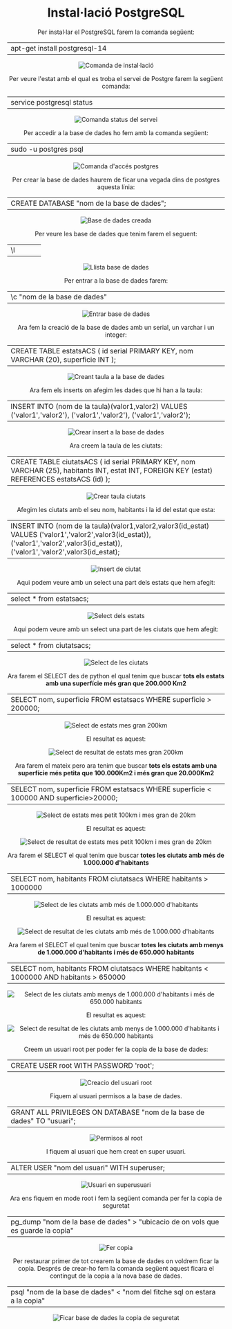 <h1 align="center">Instal·lació PostgreSQL</h1>

<p align="center">Per instal·lar el PostgreSQL farem la comanda següent:<p>
<table align="center";text-align: "center";>
  <tr >
    <td style="width: 33%";>apt-get install postgresql-14</td>
  </tr>
</table>
<p align="center">
  <img src="https://user-images.githubusercontent.com/91152783/189316972-4e572623-945b-423b-b3e2-ddbfd382fd6d.png" title="Comanda de instal·lació">
</p>

<p align="center"> Per veure l'estat amb el qual es troba el servei de Postgre farem la següent comanda: </p>
<table align="center";text-align: "center";>
  <tr >
    <td style="width: 33%";>service postgresql status</td>
  </tr>
</table>
<p align="center">
  <img src="https://user-images.githubusercontent.com/91152783/189327782-8f79b5c3-3722-47dc-bb95-26bdb1761b1a.png" title="Comanda status del servei">
</p>

<p align="center"> Per accedir a la base de dades ho fem amb la comanda següent:</p>
<table align="center";text-align: "center";>
  <tr >
    <td style="width: 33%";>sudo -u postgres psql</td>
  </tr>
</table>
<p align="center">
  <img src="https://user-images.githubusercontent.com/91152783/189477247-c6c4f895-7c0b-4f65-967e-adac4788d718.png" title="Comanda d'accés postgres">
</p>

<p align="center">Per crear la base de dades haurem de ficar una vegada dins de postgres aquesta línia:</p>
<table align="center";text-align: "center";>
  <tr >
    <td style="width: 33%";>CREATE DATABASE "nom de la base de dades";</td>
  </tr>
</table>
<p align="center">
  <img src="https://user-images.githubusercontent.com/91152783/191807200-4c75ea85-33b7-47e5-86bc-2406709255d7.png" title="Base de dades creada">
</p>
<p align="center">Per veure les base de dades que tenim farem el seguent:</p>
<table align="center";text-align: "center";>
  <tr >
    <td style="width: 33%";>\l</td>
  </tr>
</table>
<p align="center">
  <img src="https://user-images.githubusercontent.com/91152783/191808105-2d90ea9a-20e6-488c-afbb-02a333212d8e.png" title="Llista base de dades">
</p>
<p align="center">Per entrar a la base de dades farem:</p>
<table align="center";text-align: "center";>
  <tr >
    <td style="width: 33%";>\c "nom de la base de dades"</td>
  </tr>
</table>
<p align="center">
  <img src="https://user-images.githubusercontent.com/91152783/191808635-7693df73-dfd7-4ac7-bfd0-bbc9f4510499.png" title="Entrar base de dades">
</p>
                                                                                                                                                
																		
<p align="center">Ara fem la creació de la base de dades amb un serial, un varchar i un integer:</p>
<table align="center";text-align: "center";>
  <tr >
    <td style="width: 33%";>CREATE TABLE estatsACS (
	id serial PRIMARY KEY,
	nom VARCHAR (20),
	superficie INT
);</td>
  </tr>
</table>
<p align="center">
  <img src="https://user-images.githubusercontent.com/91152783/191812173-18250cf5-c16c-4bf6-b920-ca55fb017bf1.png" title="Creant taula a la base de dades">
</p>

<p align="center">Ara fem els inserts on afegim les dades que hi han a la taula:</p>
<table align="center";text-align: "center";>
  <tr >
    <td style="width: 33%";>INSERT INTO (nom de la taula)(valor1,valor2)
VALUES ('valor1','valor2'), ('valor1','valor2'), ('valor1','valor2');</td>
  </tr>
</table>
<p align="center">
  <img src="https://user-images.githubusercontent.com/91152783/192479999-1be8f548-94a7-420c-96a1-67b04ca0e58a.png" title="Crear insert a la base de dades">
</p>
<p align="center">Ara creem la taula de les ciutats:</p>
<table align="center";text-align: "center";>
  <tr >
    <td style="width: 33%";>CREATE TABLE ciutatsACS (
	id serial PRIMARY KEY,
	nom VARCHAR (25),
	habitants INT,
	estat INT,
	FOREIGN KEY (estat) REFERENCES estatsACS (id)
);
  </tr>
</table>
<p align="center">
  <img src="https://user-images.githubusercontent.com/91152783/192491537-dcef05d5-b4bf-4725-9866-a76d4eb1fa7a.png" title="Crear taula ciutats">
</p>


<p align="center">Afegim les ciutats amb el seu nom, habitants i la id del estat que esta:</p>
<table align="center";text-align: "center";>
  <tr >
    <td style="width: 33%";>INSERT INTO (nom de la taula)(valor1,valor2,valor3(id_estat)
VALUES ('valor1','valor2',valor3(id_estat)), ('valor1','valor2',valor3(id_estat)), ('valor1','valor2',valor3(id_estat);</td>
  </tr>
</table>
<p align="center">
  <img src="https://user-images.githubusercontent.com/91152783/192502229-b2fda3e7-6bb0-44ca-8437-9f26acf8eff2.png" title="Insert de ciutat">
</p>

<p align="center">Aqui podem veure amb un select una part dels estats que hem afegit:</p>
<table align="center";text-align: "center";>
  <tr >
	  <td style="width: 33%";>select * from estatsacs;</td>
  </tr>
</table>
<p align="center">
  <img src="https://user-images.githubusercontent.com/91152783/192504007-435cbdfb-297a-4c65-9573-24c3eb3c1412.png" title="Select dels estats">
</p>
<p align="center">Aqui podem veure amb un select una part de les ciutats que hem afegit:</p>
<table align="center";text-align: "center";>
  <tr >
	  <td style="width: 33%";>select * from ciutatsacs;</td>
  </tr>
</table>
<p align="center">
  <img src="https://user-images.githubusercontent.com/91152783/192506608-91e464ee-3a98-41dc-92bf-2ed21b6f3b4f.png" title="Select de les ciutats">
</p>

<p align="center">Ara farem el SELECT des de python el qual tenim que buscar <strong>tots els estats amb una superfície més gran que 200.000 Km2</strong></p>
<table align="center";text-align: "center";>
  <tr >
	  <td style="width: 33%";>SELECT nom, superficie  
                        FROM estatsacs  
                        WHERE superficie > 200000;</td>
  </tr>
</table>
<p align="center">
  <img src="https://user-images.githubusercontent.com/91152783/192621201-28cdb72b-aec4-4fc1-8874-1536feabc6ab.png" title="Select de estats mes gran 200km">
</p>
<p align="center">El resultat es aquest:</p>
<p align="center">
  <img src="https://user-images.githubusercontent.com/91152783/192622095-d856a0cf-fbf2-4b0d-897e-c4810704b399.png" title="Select de resultat de estats mes gran 200km">
</p>


<p align="center">Ara farem el mateix pero ara tenim que buscar <strong>tots els estats amb una superfície més petita que 100.000Km2 i més gran que 20.000Km2</strong></p>
<table align="center";text-align: "center";>
  <tr >
	  <td style="width: 33%";>SELECT nom, superficie  
                        FROM estatsacs  
                    WHERE superficie < 100000 AND superficie>20000;</td>
  </tr>
</table>
<p align="center">
  <img src="https://user-images.githubusercontent.com/91152783/192624388-24fe20a9-bbe2-493b-8800-ac62266652de.png" title="Select de estats mes petit 100km i mes gran de 20km">
</p>
<p align="center">El resultat es aquest:</p>
<p align="center">
  <img src="https://user-images.githubusercontent.com/91152783/192625123-dba0bd5e-bdc2-46fa-ba9e-891ebf860b27.png" title="Select de resultat de estats mes petit 100km i mes gran de 20km">
</p>

<p align="center">Ara farem el SELECT el qual tenim que buscar <strong>totes les ciutats amb més de 1.000.000 d'habitants</strong></p>
<table align="center";text-align: "center";>
  <tr >
	  <td style="width: 33%";>SELECT nom, habitants  
                        FROM ciutatsacs  
                    WHERE habitants > 1000000</td>
  </tr>
</table>
<p align="center">
  <img src="https://user-images.githubusercontent.com/91152783/192626240-06223f7c-0d6b-44fb-8e8e-402ac1e25f06.png" title="Select de les ciutats amb més de 1.000.000 d'habitants">
</p>
<p align="center">El resultat es aquest:</p>
<p align="center">
  <img src="https://user-images.githubusercontent.com/91152783/192626313-bb74f0d6-c64e-40b3-aa66-3cf8c886207e.png" title="Select de resultat de les ciutats amb més de 1.000.000 d'habitants">
</p>

<p align="center">Ara farem el SELECT el qual tenim que buscar <strong>totes les ciutats amb menys de 1.000.000 d'habitants i més de 650.000 habitants</strong></p>
<table align="center";text-align: "center";>
  <tr >
	  <td style="width: 33%";>SELECT nom, habitants  
                        FROM ciutatsacs  
                    WHERE habitants < 1000000 AND habitants > 650000</td>
  </tr>
</table>
<p align="center">
  <img src="https://user-images.githubusercontent.com/91152783/192626874-ff896bc1-c00e-4084-974c-3322609f9d88.png" title="Select de les ciutats amb menys de 1.000.000 d'habitants i més de 650.000 habitants">
</p>
<p align="center">El resultat es aquest:</p>
<p align="center">
  <img src="https://user-images.githubusercontent.com/91152783/192626934-1ef9cb29-3848-4c7c-8317-da1def3c9578.png" title="Select de resultat de les ciutats amb menys de 1.000.000 d'habitants i més de 650.000 habitants">
</p>

<p align="center">Creem un usuari root per poder fer la copia de la base de dades:</p>
<table align="center";text-align: "center";>
  <tr >
	  <td style="width: 33%";>CREATE USER root WITH PASSWORD 'root';</td>
  </tr>
</table>
<p align="center">
  <img src="https://user-images.githubusercontent.com/91152783/193284848-5038c0a2-0910-4394-bdf9-ed34b66bfd73.png" title="Creacio del usuari root">
</p>

<p align="center">Fiquem al usuari permisos a la base de dades.</p>
<table align="center";text-align: "center";>
  <tr >
	  <td style="width: 33%";>GRANT ALL PRIVILEGES ON DATABASE "nom de la base de dades" TO "usuari";</td>
  </tr>
</table>
<p align="center">
  <img src="https://user-images.githubusercontent.com/91152783/193285621-76151ce2-7601-4dc2-859d-cede68631f06.png" title="Permisos al root">
</p>

<p align="center">I fiquem al usuari que hem creat en super usuari.</p>
<table align="center";text-align: "center";>
  <tr >
	  <td style="width: 33%";>ALTER USER "nom del usuari" WITH superuser;</td>
  </tr>
</table>
<p align="center">
  <img src="https://user-images.githubusercontent.com/91152783/193286099-6ab433aa-e14a-4f95-a05a-f95e4bd6f610.png" title="Usuari en superusuari">
</p>

<p align="center">Ara ens fiquem en mode root i fem la següent comanda per fer la copia de seguretat</p>
<table align="center";text-align: "center";>
  <tr >
	  <td style="width: 33%";>pg_dump "nom de la base de dades" > "ubicacio de on vols que es guarde la copia"</td>
  </tr>
</table>
<p align="center">
  <img src="https://user-images.githubusercontent.com/91152783/193288515-89fb5371-ba87-495e-a2fb-24a16e7f6822.png" title="Fer copia">
</p>

<p align="center">Per restaurar primer de tot crearem la base de dades on voldrem ficar la copia. Després de crear-ho fem la comanda següent aquest ficara el contingut de la copia a la nova base de dades.</p>
<table align="center";text-align: "center";>
  <tr >
	  <td style="width: 33%";>psql "nom de la base de dades" < "nom del fitche sql on estara a la copia"</td>
  </tr>
</table>
<p align="center">
  <img src="https://user-images.githubusercontent.com/91152783/193290876-78b631cd-05ba-4719-80f7-fa48891b1588.png" title="Ficar base de dades la copia de seguretat">
</p>
